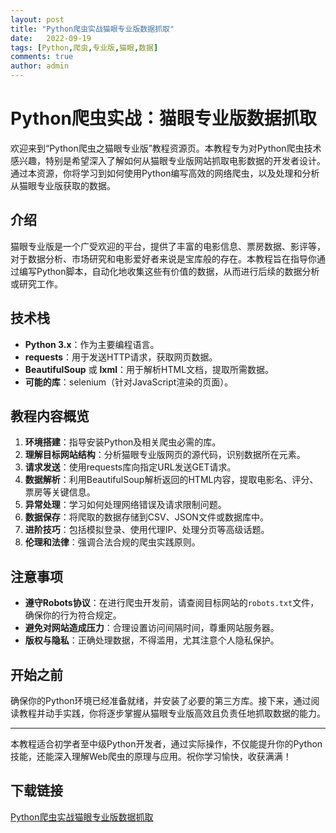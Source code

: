 ```yaml
---
layout: post
title: "Python爬虫实战猫眼专业版数据抓取"
date:   2022-09-19
tags: [Python,爬虫,专业版,猫眼,数据]
comments: true
author: admin
---
```

# Python爬虫实战：猫眼专业版数据抓取

欢迎来到“Python爬虫之猫眼专业版”教程资源页。本教程专为对Python爬虫技术感兴趣，特别是希望深入了解如何从猫眼专业版网站抓取电影数据的开发者设计。通过本资源，你将学习到如何使用Python编写高效的网络爬虫，以及处理和分析从猫眼专业版获取的数据。

## 介绍

猫眼专业版是一个广受欢迎的平台，提供了丰富的电影信息、票房数据、影评等，对于数据分析、市场研究和电影爱好者来说是宝库般的存在。本教程旨在指导你通过编写Python脚本，自动化地收集这些有价值的数据，从而进行后续的数据分析或研究工作。

## 技术栈

- **Python 3.x**：作为主要编程语言。
- **requests**：用于发送HTTP请求，获取网页数据。
- **BeautifulSoup** 或 **lxml**：用于解析HTML文档，提取所需数据。
- **可能的库**：selenium（针对JavaScript渲染的页面）。

## 教程内容概览

1. **环境搭建**：指导安装Python及相关爬虫必需的库。
2. **理解目标网站结构**：分析猫眼专业版网页的源代码，识别数据所在元素。
3. **请求发送**：使用requests库向指定URL发送GET请求。
4. **数据解析**：利用BeautifulSoup解析返回的HTML内容，提取电影名、评分、票房等关键信息。
5. **异常处理**：学习如何处理网络错误及请求限制问题。
6. **数据保存**：将爬取的数据存储到CSV、JSON文件或数据库中。
7. **进阶技巧**：包括模拟登录、使用代理IP、处理分页等高级话题。
8. **伦理和法律**：强调合法合规的爬虫实践原则。

## 注意事项

- **遵守Robots协议**：在进行爬虫开发前，请查阅目标网站的`robots.txt`文件，确保你的行为符合规定。
- **避免对网站造成压力**：合理设置访问间隔时间，尊重网站服务器。
- **版权与隐私**：正确处理数据，不得滥用，尤其注意个人隐私保护。

## 开始之前

确保你的Python环境已经准备就绪，并安装了必要的第三方库。接下来，通过阅读教程并动手实践，你将逐步掌握从猫眼专业版高效且负责任地抓取数据的能力。

---

本教程适合初学者至中级Python开发者，通过实际操作，不仅能提升你的Python技能，还能深入理解Web爬虫的原理与应用。祝你学习愉快，收获满满！

## 下载链接

[Python爬虫实战猫眼专业版数据抓取](https://pan.quark.cn/s/f4e79f9ce937)